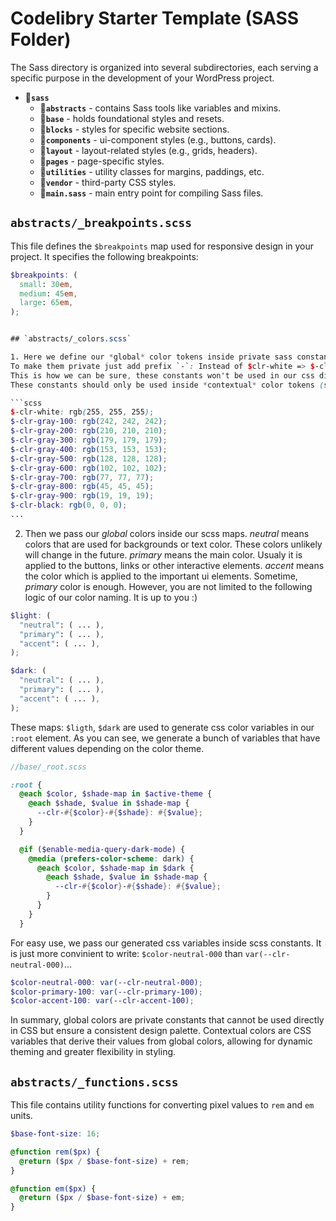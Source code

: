 # Codelibry Starter Template (SASS Folder)

The Sass directory is organized into several subdirectories, each serving a specific purpose in the development of your WordPress project. 

- 📁**`sass`** 
    - 📁**`abstracts`**     - contains Sass tools like variables and mixins.
    - 📁**`base`**          - holds foundational styles and resets.
    - 📁**`blocks`**        - styles for specific website sections.
    - 📁**`components`**    - ui-component styles (e.g., buttons, cards).
    - 📁**`layout`**        - layout-related styles (e.g., grids, headers).
    - 📁**`pages`**         - page-specific styles.
    - 📁**`utilities`**     - utility classes for margins, paddings, etc.
    - 📁**`vendor`**        - third-party CSS styles.
    - 📄**`main.sass`**     - main entry point for compiling Sass files.



## `abstracts/_breakpoints.scss`

This file defines the `$breakpoints` map used for responsive design in your project. It specifies the following breakpoints:

```scss
$breakpoints: (
  small: 30em,
  medium: 45em,
  large: 65em,
);


## `abstracts/_colors.scss`

1. Here we define our *global* color tokens inside private sass constants.
To make them private just add prefix `-`: Instead of $clr-white => $-clr-white.
This is how we can be sure, these constants won't be used in our css directly.
These constants should only be used inside *contextual* color tokens (see below).

```scss
$-clr-white: rgb(255, 255, 255);
$-clr-gray-100: rgb(242, 242, 242);
$-clr-gray-200: rgb(210, 210, 210);
$-clr-gray-300: rgb(179, 179, 179);
$-clr-gray-400: rgb(153, 153, 153);
$-clr-gray-500: rgb(128, 128, 128);
$-clr-gray-600: rgb(102, 102, 102);
$-clr-gray-700: rgb(77, 77, 77);
$-clr-gray-800: rgb(45, 45, 45);
$-clr-gray-900: rgb(19, 19, 19);
$-clr-black: rgb(0, 0, 0);
...
```

2. Then we pass our *global* colors inside our scss maps.
*neutral* means colors that are used for backgrounds or text color. These colors unlikely will change in the future.
*primary* means the main color. Usualy it is applied to the buttons, links or other interactive elements.
*accent* means the color which is applied to the important ui elements. Sometime, *primary* color is enough.
However, you are not limited to the following logic of our color naming. It is up to you :)

```scss
$light: (
  "neutral": ( ... ),
  "primary": ( ... ),
  "accent": ( ... ),
);

$dark: (
  "neutral": ( ... ),
  "primary": ( ... ),
  "accent": ( ... ),
);
```

These maps: `$ligth`, `$dark` are used to generate css color variables in our `:root` element.
As you can see, we generate a bunch of variables that have different values depending on the color theme.

```scss
//base/_root.scss

:root {
  @each $color, $shade-map in $active-theme {
    @each $shade, $value in $shade-map {
      --clr-#{$color}-#{$shade}: #{$value};
    }
  }

  @if ($enable-media-query-dark-mode) {
    @media (prefers-color-scheme: dark) {
      @each $color, $shade-map in $dark {
        @each $shade, $value in $shade-map {
          --clr-#{$color}-#{$shade}: #{$value};
        }
      }
    }
  }

```

For easy use, we pass our generated css variables inside scss constants. 
It is just more convinient to write: `$color-neutral-000` than `var(--clr-neutral-000)`...

```scss
$color-neutral-000: var(--clr-neutral-000);
$color-primary-100: var(--clr-primary-100);
$color-accent-100: var(--clr-accent-100);
```

In summary, global colors are private constants that cannot be used directly in CSS but ensure a consistent design palette. 
Contextual colors are CSS variables that derive their values from global colors, allowing for dynamic theming and greater flexibility in styling.


## `abstracts/_functions.scss`

This file contains utility functions for converting pixel values to `rem` and `em` units.

```scss
$base-font-size: 16;

@function rem($px) {
  @return ($px / $base-font-size) + rem;
}

@function em($px) {
  @return ($px / $base-font-size) + em;
}
```
